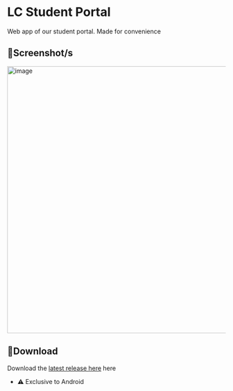 # **LC Student Portal**
Web app of our student portal. Made for convenience

## 📸**Screenshot/s**
<img height="615" alt="image" src="https://github.com/user-attachments/assets/b111e5fe-0ccb-4d8d-8db1-5b9b69842ce6" />

## 💾**Download**
Download the [latest release here](https://github.com/moonlighthowling616/web-redirect-app/releases/) here 
- ⚠️ Exclusive to Android
